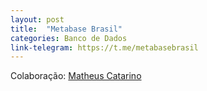 ```yaml
---
layout: post
title:  "Metabase Brasil"
categories: Banco de Dados
link-telegram: https://t.me/metabasebrasil
---
```

Colaboração: [Matheus Catarino](https://github.com/kassane)
